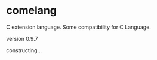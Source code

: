 # comelang

C extension language. Some compatibility for C Language.

version 0.9.7

constructing...

